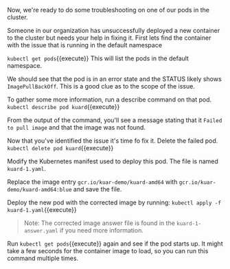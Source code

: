 Now, we're ready to do some troubleshooting on one of our pods in the cluster. 

Someone in our organization has unsuccessfully deployed a new container to the cluster but
needs your help in fixing it. First lets find the container with the issue that
is running in the default namespace

`kubectl get pods`{{execute}} This will list the pods in the default namespace.

We should see that the pod is in an error state and the STATUS likely shows
`ImagePullBackOff`. This is a good clue as to the scope of the issue.

To gather some more information, run a describe command on that pod.
`kubectl describe pod kuard`{{execute}}

From the output of the command, you'll see a message stating that it `Failed to
pull image` and that the image was not found.

Now that you've identified the issue it's time fo fix it. Delete the failed pod.
`kubectl delete pod kuard`{{execute}}

Modify the Kubernetes manifest used to deploy this pod. The file is named `kuard-1.yaml`.

Replace the image entry `gcr.io/kuar-demo/kuard-amd64` with
`gcr.io/kuar-demo/kuard-amd64:blue` and save the file.

Deploy the new pod with the corrected image by running:
`kubectl apply -f kuard-1.yaml`{{execute}}

>Note: The corrected image answer file is found in the `kuard-1-answer.yaml` if
>you need more information.

Run `kubectl get pods`{{execute}} again and see if the pod starts up. It might
take a few seconds for the container image to load, so you can run this command
multiple times.